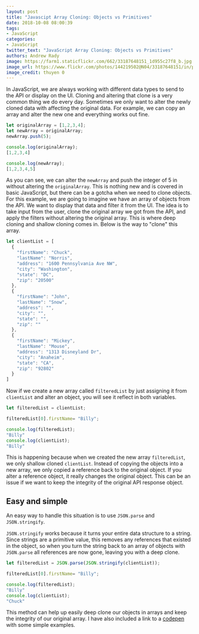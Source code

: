 ```yaml
---
layout: post
title: "Javascipt Array Cloning: Objects vs Primitives"
date: 2018-10-08 08:00:39
tags:
- JavaScript
categories:
- JavaScript
twitter_text: "JavaScript Array Cloning: Objects vs Primitives"
authors: Andrew Rady 
image: https://farm1.staticflickr.com/662/33187648151_1d955c27f8_b.jpg
image_url: https://www.flickr.com/photos/144219502@N04/33187648151/in/photolist-SyFnyc-kwoER4-5JfofT-74J7Tr-93v3Uu-qnMB76-2k6wVZ-hkgDQn-s6ny87-bo5sQU-po3Gcn-avBpY7-agqKqj-onWNK4-asuj8-dV54t7-cDCYSN-qbpekY-qvG8sd-vdB6e-e391ip-4rZG52-vsmwxr-dK52hk-aispHU-7k8waH-fEwnAz-e6msZV-pUg4DB-7fc36Q-mQZiPR-311nS6-qQ13Vj-mkGPf2-AC3kz5-9AJ3Vu-6rdBqX-C6eZ1b-vazcSe-vrtoa7-6rcrvc-jfK8K8-efLNE1-6rcrct-jqq5Q9-6rdBMR-ifJPt6-6rhH1U-fhuyRe-brMosb
image_credit: thuyen 0
---
```

In JavaScript, we are always working with different data types to send to the API or display on the UI. Cloning and altering that clone is a very common thing we do every day. Sometimes we only want to alter the newly cloned data with affecting the original data. For example, we can copy an array and alter the new one and everything works out fine.

```javascript
let originalArray = [1,2,3,4];
let newArray = originalArray;
newArray.push(5);

console.log(originalArray);
[1,2,3,4]

console.log(newArray);
[1,2,3,4,5]
```

As you can see, we can alter the `newArray` and push the integer of 5 in without altering the `originalArray`. This is nothing new and is covered in basic JavaScript, but there can be a gotcha when we need to clone objects. For this example, we are going to imagine we have an array of objects from the API. We want to display that data and filter it from the UI. The idea is to take input from the user, clone the original array we got from the API, and apply the filters without altering the original array. This is where deep cloning and shallow cloning comes in. Below is the way to "clone" this array.

```javascript
let clientList = [
  {
    "firstName": "Chuck",
    "lastName": "Norris",
    "address": "1600 Pennsylvania Ave NW",
    "city": "Washington",
    "state": "DC",
    "zip": "20500"
  },
  {
    "firstName": "John",
    "lastName": "Snow",
    "address": "",
    "city": "",
    "state": "",
    "zip": ""
  },
  {
    "firstName": "Mickey",
    "lastName": "Mouse",
    "address": "1313 Disneyland Dr",
    "city": "Anaheim",
    "state": "CA",
    "zip": "92802"
  }
]
```

Now if we create a new array called `filteredList` by just assigning it from `clientList` and alter an object, you will see it reflect in both variables.


```javascript
let filteredList = clientList;

filteredList[0].firstName= "Billy";

console.log(filteredList);
"Billy"
console.log(clientList);
"Billy"
```

This is happening because when we created the new array `filteredList`, we only shallow cloned `clientList`. Instead of copying the objects into a new array, we only copied a reference back to the original object. If you alter a reference object, it really changes the original object. This can be an issue if we want to keep the integrity of the original API response object.

## Easy and simple

An easy way to handle this situation is to use `JSON.parse` and `JSON.stringify`. 

`JSON.stringify` works because it turns your entire data structure to a string. Since strings are a primitive value, this removes any references that existed in the object, so when you turn the string back to an array of objects with `JSON.parse` all references are now gone, leaving you with a deep clone.

```javascript
let filteredList = JSON.parse(JSON.stringify(clientList));

filteredList[0].firstName= "Billy";

console.log(filteredList);
"Billy"
console.log(clientList);
"Chuck"
```

This method can help up easily deep clone our objects in arrays and keep the integrity of our original array. I have also included a link to a [codepen](https://codepen.io/anon/pen/JmRjre?editors=1112) with some simple examples.